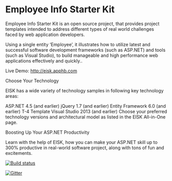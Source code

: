 # Employee Info Starter Kit

Employee Info Starter Kit is an open source project, that provides project templates intended to address different types of real world challenges faced by web application developers.

Using a single entity ‘Employee’, it illustrates how to utilize latest and successful software development frameworks (such as ASP.NET) and tools (such as Visual Studio), to build manageable and high performance web applications effectively and quickly..

Live Demo: http://eisk.apphb.com

Choose Your Technology

EISK has a wide variety of technology samples in following key technology areas:

ASP.NET 4.5 (and earlier) jQuery 1.7 (and earlier) Entity Framework 6.0 (and earlier) T-4 Template Visual Studio 2013 (and earlier) Choose your preferred technology versions and architectural model as listed in the EISK All-in-One page.

Boosting Up Your ASP.NET Productivity

Learn with the help of EISK, how you can make your ASP.NET skill up to 300% productive in real-world software project, along with tons of fun and excitements.

[![Build status](https://ci.appveyor.com/api/projects/status/url23gvc7gln275o?svg=true)](https://ci.appveyor.com/project/joycsc/eisk)

[![Gitter](https://badges.gitter.im/Join%20Chat.svg)](https://gitter.im/joycsc/eisk?utm_source=badge&utm_medium=badge&utm_campaign=pr-badge)
